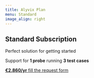 ```yaml
---
title: Alyvix Plan
menu: Standard
image_align: right
---
```


## **Standard** Subscription
Perfect solution for getting started

Support for **1 probe** running **3 test cases**

[**€2.860/yr** fill the request form](mailto:info@alyvix.com?classes=btn,btn-primary,btn-lg&target=_blank)
